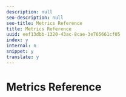 ```yaml
---
description: null
seo-description: null
seo-title: Metrics Reference
title: Metrics Reference
uuid: eef13dbb-1320-43ac-8cae-3e765661cf05
index: y
internal: n
snippet: y
translate: y
---
```


# Metrics Reference


